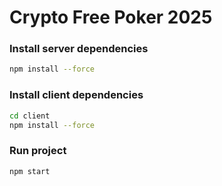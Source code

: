 # Crypto Free Poker 2025

### Install server dependencies

```bash
npm install --force
```

### Install client dependencies

```bash
cd client
npm install --force
```

### Run project

```bash
npm start
```